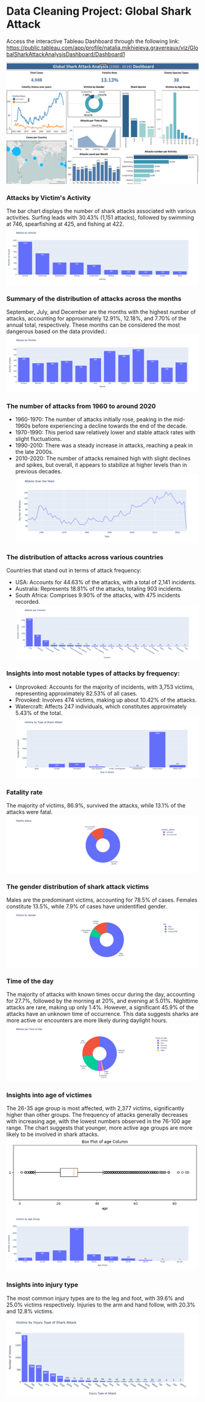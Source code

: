 # Data Cleaning Project: Global Shark Attack
Access the interactive Tableau Dashboard through the following link: https://public.tableau.com/app/profile/natalia.mikhieieva.gravereaux/viz/GlobalSharkAttackAnalysisDashboard/Dashboard1

![Tableau viz](https://github.com/NGravereaux/data-cleaning-global-shark-attack/blob/main/viz/shark_attack_tableau.png?raw=true)

### Attacks by Victim's Activity 
The bar chart displays the number of shark attacks associated with various activities. Surfing leads with 30.43% (1,151 attacks), followed by swimming at 746, spearfishing at 425, and fishing at 422. 
![By activity](https://github.com/NGravereaux/data-cleaning-global-shark-attack/blob/main/viz/attacks_by_activity.png?raw=true)

### Summary of the distribution of attacks across the months
September, July, and December are the months with the highest number of attacks, accounting for approximately 12.91%, 12.18%, and 7.70% of the annual total, respectively. These months can be considered the most dangerous based on the data provided.:
![By month](https://github.com/NGravereaux/data-cleaning-global-shark-attack/blob/main/viz/attacks_by_months.png?raw=true)

### The number of attacks from 1960 to around 2020
- 1960-1970: The number of attacks initially rose, peaking in the mid-1960s before experiencing a decline towards the end of the decade.
- 1970-1990: This period saw relatively lower and stable attack rates with slight fluctuations.
- 1990-2010: There was a steady increase in attacks, reaching a peak in the late 2000s.
- 2010-2020: The number of attacks remained high with slight declines and spikes, but overall, it appears to stabilize at higher levels than in previous decades.
![By year](https://github.com/NGravereaux/data-cleaning-global-shark-attack/blob/main/viz/attacks_by_year.png?raw=true)

### The distribution of attacks across various countries
Countries that stand out in terms of attack frequency:
- USA: Accounts for 44.63% of the attacks, with a total of 2,141 incidents.
- Australia: Represents 18.81% of the attacks, totaling 903 incidents.
- South Africa: Comprises 9.90% of the attacks, with 475 incidents recorded.
![By country](https://github.com/NGravereaux/data-cleaning-global-shark-attack/blob/main/viz/attacks_per_country.png?raw=true)

### Insights into most notable types of attacks by frequency:
- Unprovoked: Accounts for the majority of incidents, with 3,753 victims, representing approximately 82.53% of all cases.
- Provoked: Involves 474 victims, making up about 10.42% of the attacks.
- Watercraft: Affects 247 individuals, which constitutes approximately 5.43% of the total.
![By type](https://github.com/NGravereaux/data-cleaning-global-shark-attack/blob/main/viz/by_type_unprovoked.png?raw=true)

### Fatality rate
The majority of victims, 86.9%, survived the attacks, while 13.1% of the attacks were fatal.
![By Fatality](https://github.com/NGravereaux/data-cleaning-global-shark-attack/blob/main/viz/fatality.png?raw=true)

### The gender distribution of shark attack victims
Males are the predominant victims, accounting for 78.5% of cases. Females constitute 13.5%, while 7.9% of cases have unidentified gender.
![By Gender](https://github.com/NGravereaux/data-cleaning-global-shark-attack/blob/main/viz/gender.png?raw=true)

### Time of the day
The majority of attacks with known times occur during the day, accounting for 27.7%, followed by the morning at 20%, and evening at 5.01%. Nighttime attacks are rare, making up only 1.4%. However, a significant 45.9% of the attacks have an unknown time of occurrence. This data suggests sharks are more active or encounters are more likely during daylight hours.
![By time of the day](https://github.com/NGravereaux/data-cleaning-global-shark-attack/blob/main/viz/time_of_day.png?raw=true)

### Insights into age of victimes
The 26-35 age group is most affected, with 2,377 victims, significantly higher than other groups. The frequency of attacks generally decreases with increasing age, with the lowest numbers observed in the 76-100 age range. The chart suggests that younger, more active age groups are more likely to be involved in shark attacks.
![Age Box Plot](https://github.com/NGravereaux/data-cleaning-global-shark-attack/blob/main/viz/age_box_pot.png?raw=true)
![By age](https://github.com/NGravereaux/data-cleaning-global-shark-attack/blob/main/viz/victims_age_group.png?raw=true)

### Insights into injury type
 The most common injury types are to the leg and foot, with 39.6% and 25.0% victims respectively. Injuries to the arm and hand follow, with 20.3% and 12.8%  victims. 
![By injury type](https://github.com/NGravereaux/data-cleaning-global-shark-attack/blob/main/viz/injury_type.png?raw=true)

